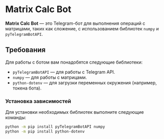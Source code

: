 # Matrix Calc Bot

**Matrix Calc Bot** — это Telegram-бот для выполнения операций с матрицами, таких как сложение, с использованием библиотек `numpy` и `pyTelegramBotAPI`.

## Требования

Для работы с ботом вам понадобятся следующие библиотеки:

- `pyTelegramBotAPI` — для работы с Telegram API.
- `numpy` — для работы с матрицами.
- `python-dotenv` — для загрузки переменных окружения (например, токена бота).

### Установка зависимостей

Для установки необходимых библиотек выполните следующие команды:

```bash
python -m pip install pyTelegramBotAPI numpy
python -m pip install python-dotenv
